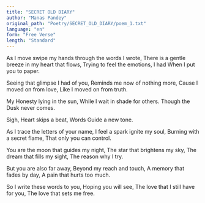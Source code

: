 ```yaml
---
title: "SECRET OLD DIARY"
author: "Manas Pandey"
original_path: "Poetry/SECRET_OLD_DIARY/poem_1.txt"
language: "en"
form: "Free Verse"
length: "Standard"
---
```

As I move swipe my hands
through the words I wrote,
There is a gentle breeze
in my heart that flows,
Trying to feel the emotions,
I had
When I put you to paper.

Seeing that glimpse I had of you,
Reminds me now of nothing more,
Cause I moved on from love,
Like I moved on from truth.

My Honesty lying in the sun,
While I wait in shade for others.
Though the Dusk never comes.

Sigh, Heart skips a beat,
Words Guide a new tone.

As I trace the letters of your name,
I feel a spark ignite my soul,
Burning with a secret flame,
That only you can control.

You are the moon that guides my night,
The star that brightens my sky,
The dream that fills my sight,
The reason why I try.

But you are also far away,
Beyond my reach and touch,
A memory that fades by day,
A pain that hurts too much.

So I write these words to you,
Hoping you will see,
The love that I still have for you,
The love that sets me free.